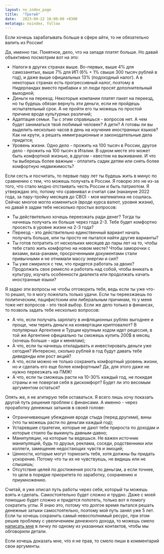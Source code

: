 ```yaml
---
layout: no_index_page
title:  "Третий"
date:   2023-09-22 18:00:00 +0300
metatags: noindex, follow
---
```


Если хочешь зарабатывать больше в сфере айти, то не обязательно валить из России!

Да, именно так. Понятное, дело, что на западе платят больше. Но давай объективно посмотрим вот на это:

- Налоги в других странах выше. Во-первых, выше 4% для самозанятых, выше 7% для ИП (6% + 1% свыше 300 тысяч рублей в год), и даже выше официальных 13% (подоходный налог). А в некоторых странах есть прогрессивный налог, поэтому в Нидерландах вместо прибавки к зп люди просят дополнительный выходной;
- Деньги на переезд. Некоторые компании платят пакет на переезд, но ты будешь обязан вернуть эти деньги, если не пройдешь испытательный срок. А не пройти его ты можешь по простой причине вроде культурных различий;
- Адаптация семьи. Ты с этим справишься - вопросов нет. А чем будет заниматься твой любимый человек? А дети? А готовы ли вы выделить несколько часов в день на изучение иностранных языков? Как ни крути, а решать иммиграционные и законодательные дела придется;
- Уровень жизни. Одно дело - прожить на 100 тысяч в России, другое дело - прожить на 100 тысяч в Италии. В одном месте это может быть комфортной жизнью, в другом - квестом на выживание. И что ты выберешь более важным - оплатить садик детям или снять более комфортную недвижимость?

Если сесть и посчитать, то первые пару лет ты будешь жить в минус по сравнению с тем, что можешь получать в России. Я говорю это не из-за того, что стало модно отстаивать честь России и быть патриотом. Я утверждаю это, потому что сравнивал и считал сам (накануне 2022 года, за пару-тройку месяцев до СВО) - моя математика не сошлась. Сейчас многое могло измениться (вроде курса валют, уровня жизни), но давай я задам тебе несколько простых вопросов:

- Ты действительно хочешь переезжать ради денег? Тогда ты начнешь получать их больше через года 2-3. Тебе будет комфортно просесть в уровне жизни на 2-3 года?
- Переезд - это действительно единственный вариант начать получать больше, или ты просто не пытался найти другие варианты?
- Ты готов потратить от нескольких месяцев до пары лет на то, чтобы тебе стало жить комфортно на новом месте? Чтобы заморочки с визами, виза-ранами, просроченными документами стали привычными и не отнимали массу энергии и сил?
- Ты уже смирился с тем, что придется работать за двоих? Продолжать свое ремесло и работать над собой, чтобы вникать в культуру, изучать особенности диалекта или продолжать качать иностранные языки?

Я задаю эти вопросы не чтобы отговорить тебя, ведь если ты уже что-то решил, то я могу пожелать только удачи. Если ты переезжаешь по политическим, пацифистским или либеральным причинам, то у меня тоже нет вопросов - это твой выбор. Если же дело только в финансах, то позволь задать тебе несколько вопросов:

- А что, если получать зарплату в инфляционных рублях выгоднее и проще, чем терять деньги на конвертации криптовалют? В популярных Аргентине и Турции крупным ходом идет рецессия, в той же Аргентине официально ты сможешь купить 200$ в месяц (хочешь больше - иди к менялам);
- А что, если ты начнешь откладывать и инвестировать деньги уже сегодня? Интересно, сколько рублей в год будут давать тебе дивиденды или рост акций?
- А что, если можно не только сохранить комфортный уровень жизни, но и сделать его еще более комфортным? Да, для этого даже не нужно переезжать на ПМЖ!
- А что, если ты сможешь расти на 10-30% каждый год, не покидая страны и не повергая себя в дискомфорт? Будет ли это весомым аргументом остаться?

Опять же, я не агитирую тебя оставаться. Я всего лишь хочу показать другой путь решения проблем с финансами. А именно - через проработку денежных затыков в своей голове:

- Ограничивающие убеждения вроде стыда (перед другими), вины (что ты можешь расти по деньгам каждый год);
- Устаревшие стратегии, которые не дают тебе прироста по доходам и которые стоило бы выкинуть давным-давно;
- Манипуляции, на которые ты ведешься. Не важен источник манипуляций, будь то друзья, реклама, соседи, родственники или коллеги, замещение недостающих чувств и эмоций;
- Ценности, которые могут тормозить тебя, хотя должны бы придать ускорение. Потому что ты их не чувствуешь, не видишь или не слышишь;
- Отсутствие целей по достижения роста по деньгам, а если точнее, то цели в порядке приоритета по заработку, сохранению и приумножению.

Считай, я уже описал путь работы через себя, который ты можешь взять и сделать. Самостоятельно будет сложно и трудно. Даже с моей помощью будет сложно и придется попотеть, только вот я помогу сократить углы. Я знаю это, потому что долгое время пытался решать денежные затыки самостоятельно, поэтому мой путь занял уже 5 лет. Если ты хочешь сохранить самый невосполнимый ресурс, при этом решив проблему с увеличением денежного дохода, то можешь смело [написать мне](/index.html#связаться-со-мной) в личку по одному из указанных контактов, чтобы мы обговорили детали.

Если хочешь доказать мне, что я не прав, то смело пиши в комментарий свои аргументы.